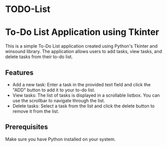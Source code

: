 # TODO-List
# To-Do List Application using Tkinter

This is a simple To-Do List application created using Python's Tkinter and winsound library. The application allows users to add tasks, view tasks, and delete tasks from their to-do list.

## Features

- Add a new task: Enter a task in the provided text field and click the "ADD" button to add it to your to-do list.
- View tasks: The list of tasks is displayed in a scrollable listbox. You can use the scrollbar to navigate through the list.
- Delete tasks: Select a task from the list and click the delete button to remove it from the list.

## Prerequisites
Make sure you have Python installed on your system.

